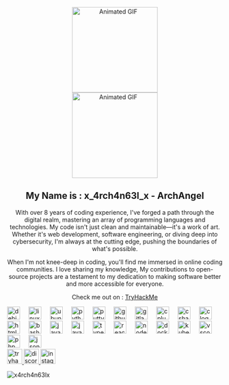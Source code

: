 <div align="center">
  <img height="200" src="https://camo.githubusercontent.com/4c68275a512f781093644d02ce4a168004487b4813cb2785a1d3d617d23aad0a/68747470733a2f2f726561646d652d747970696e672d7376672e64656d6f6c61622e636f6d2f3f666f6e743d506978656c6966792b53616e732673697a653d3332266475726174696f6e3d323535302670617573653d3130303026636f6c6f723d6666666666662672616e646f6d66616c73652677696474683d343335266c696e65733d57656c636f6d652b746f2b6d792b70726f66696c652b21" alt="Animated GIF" />
  <br />
  <img height="200" src="https://media0.giphy.com/media/v1.Y2lkPTc5MGI3NjExNGFjNzlka2g4NmhrcGhwejJubG5pOGthdWVoOGk5dXBkbTRseGI3ZiZlcD12MV9pbnRlcm5hbF9naWZfYnlfaWQmY3Q9Zw/2SvePlXEmRak8/giphy.gif" alt="Animated GIF" />
</div>

<h2 align="center">My Name is : x_4rch4n63l_x - ArchAngel</h2>

<p align="center">
  With over 8 years of coding experience, I've forged a path through the digital realm, mastering an array of programming languages and technologies. My code isn't just clean and maintainable—it's a work of art. Whether it's web development, software engineering, or diving deep into cybersecurity, I'm always at the cutting edge, pushing the boundaries of what's possible.
</p>
<p align="center">
  When I'm not knee-deep in coding, you'll find me immersed in online coding communities. I love sharing my knowledge, My contributions to open-source projects are a testament to my dedication to making software better and more accessible for everyone.
</p>
<p align="center">
  Check me out on : 
  <a href="https://tryhackme.com/r/p/x4rch4n63lx">TryHackMe</a>
</p>

<div align="left">
  <img src="https://cdn.jsdelivr.net/gh/devicons/devicon/icons/debian/debian-original.svg" height="30" alt="debian logo" />
  <img width="12" />
  <img src="https://cdn.jsdelivr.net/gh/devicons/devicon/icons/linux/linux-original.svg" height="30" alt="linux logo" />
  <img width="12" />
  <img src="https://cdn.jsdelivr.net/gh/devicons/devicon/icons/ubuntu/ubuntu-plain.svg" height="30" alt="ubuntu logo" />
  <img width="12" />
  <img src="https://cdn.jsdelivr.net/gh/devicons/devicon/icons/python/python-original.svg" height="30" alt="python logo" />
  <img width="12" />
  <img src="https://cdn.jsdelivr.net/gh/devicons/devicon/icons/putty/putty-original.svg" height="30" alt="putty logo" />
  <img width="12" />
  <img src="https://cdn.jsdelivr.net/gh/devicons/devicon/icons/github/github-original.svg" height="30" alt="github logo" />
  <img width="12" />
  <img src="https://cdn.jsdelivr.net/gh/devicons/devicon/icons/gitlab/gitlab-original.svg" height="30" alt="gitlab logo" />
  <img width="12" />
  <img src="https://cdn.jsdelivr.net/gh/devicons/devicon/icons/cplusplus/cplusplus-original.svg" height="30" alt="cplusplus logo" />
  <img width="12" />
  <img src="https://cdn.jsdelivr.net/gh/devicons/devicon/icons/csharp/csharp-original.svg" height="30" alt="csharp logo" />
  <img width="12" />
  <img src="https://cdn.jsdelivr.net/gh/devicons/devicon/icons/c/c-original.svg" height="30" alt="c logo" />
  <img width="12" />
  <img src="https://cdn.jsdelivr.net/gh/devicons/devicon/icons/html5/html5-original.svg" height="30" alt="html5 logo" />
  <img width="12" />
  <img src="https://cdn.jsdelivr.net/gh/devicons/devicon/icons/bash/bash-original.svg" height="30" alt="bash logo" />
  <img width="12" />
  <img src="https://cdn.jsdelivr.net/gh/devicons/devicon/icons/java/java-original.svg" height="30" alt="java logo" />
  <img width="12" />
  <img src="https://cdn.jsdelivr.net/gh/devicons/devicon/icons/javascript/javascript-original.svg" height="30" alt="javascript logo" />
  <img width="12" />
  <img src="https://cdn.jsdelivr.net/gh/devicons/devicon/icons/typescript/typescript-original.svg" height="30" alt="typescript logo" />
  <img width="12" />
  <img src="https://cdn.jsdelivr.net/gh/devicons/devicon/icons/react/react-original.svg" height="30" alt="react logo" />
  <img width="12" />
  <img src="https://cdn.jsdelivr.net/gh/devicons/devicon/icons/nodejs/nodejs-original.svg" height="30" alt="nodejs logo" />
  <img width="12" />
  <img src="https://cdn.jsdelivr.net/gh/devicons/devicon/icons/docker/docker-original.svg" height="30" alt="docker logo" />
  <img width="12" />
  <img src="https://cdn.jsdelivr.net/gh/devicons/devicon/icons/kubernetes/kubernetes-plain.svg" height="30" alt="kubernetes logo" />
  <img width="12" />
  <img src="https://cdn.jsdelivr.net/gh/devicons/devicon/icons/vscode/vscode-original.svg" height="30" alt="vscode logo" />
  <img width="12" />
  <img src="https://upload.wikimedia.org/wikipedia/commons/2/27/PHP-logo.svg" height="30" alt="php logo" />
  <img width="12" />
  <img src="https://upload.wikimedia.org/wikipedia/commons/c/c9/JSON_vector_logo.svg" height="30" alt="json logo" />
</div>

<div align="left">
  <a href="https://tryhackme.com/r/p/x4rch4n63lx" target="_blank">
    <img src="https://img.shields.io/static/v1?message=TryHackMe&logo=tryhackme&label=&color=88cc14&logoColor=white&labelColor=&style=for-the-badge" height="35" alt="tryhackme logo" />
  </a>
  <a href="https://discordapp.com/users/x_4rch4n63l_x" target="_blank">
    <img src="https://img.shields.io/static/v1?message=Discord&logo=discord&label=&color=7289DA&logoColor=white&labelColor=&style=for-the-badge" height="35" alt="discord logo" />
  </a>
  <a href="https://www.instagram.com/x.4rch4n63l.x/" target="_blank">
    <img src="https://img.shields.io/static/v1?message=Instagram&logo=instagram&label=&color=E4405F&logoColor=white&labelColor=&style=for-the-badge" height="35" alt="instagram logo" />
  </a>
  <p align="left">
    <img src="https://komarev.com/ghpvc/?username=x4rch4n63lx&label=Profile%20views&color=0e75b6&style=flat" alt="x4rch4n63lx" />
  </p>
</div>
